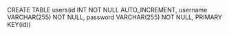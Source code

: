CREATE TABLE users(id INT NOT NULL AUTO_INCREMENT, username VARCHAR(255) NOT NULL, password VARCHAR(255) NOT NULL, PRIMARY KEY(id))